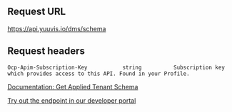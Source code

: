 ## Request URL

https://api.yuuvis.io/dms/schema

## Request headers

```
Ocp-Apim-Subscription-Key           string          Subscription key which provides access to this API. Found in your Profile.

```

[Documentation: Get Applied Tenant Schema](https://github.com/yuuvis/Documentation/wiki/Schema-definition#SchemaDefinition-RetrieveSchema)

[Try out the endpoint in our developer portal](https://ateamk8s.azurewebsites.net/Apis/Endpoints/admin-api)
